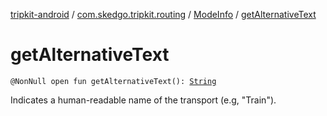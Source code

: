 [tripkit-android](../../index.md) / [com.skedgo.tripkit.routing](../index.md) / [ModeInfo](index.md) / [getAlternativeText](./get-alternative-text.md)

# getAlternativeText

`@NonNull open fun getAlternativeText(): `[`String`](https://kotlinlang.org/api/latest/jvm/stdlib/kotlin/-string/index.html)

Indicates a human-readable name of the transport (e.g, "Train").

